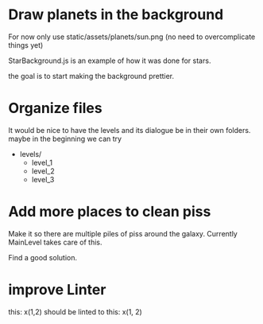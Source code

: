 # Draw planets in the background

For now only use static/assets/planets/sun.png (no need to overcomplicate things yet)

StarBackground.js is an example of how it was done for stars.

the goal is to start making the background prettier.

# Organize files

It would be nice to have the levels and its dialogue be in their own folders.
maybe in the beginning we can try

- levels/
    - level_1
    - level_2
    - level_3

# Add more places to clean piss

Make it so there are multiple piles of piss around the galaxy.
Currently MainLevel takes care of this.

Find a good solution.

# improve Linter

this:
x(1,2)
should be linted to this:
x(1, 2)
